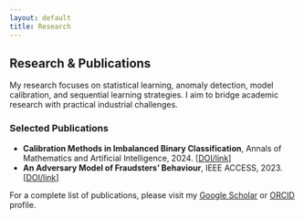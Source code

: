 ```yaml
---
layout: default
title: Research
---
```


<h2>Research & Publications</h2>

<p>
  My research focuses on statistical learning, anomaly detection, model calibration, and sequential learning strategies. I aim to bridge academic research with practical industrial challenges.
</p>

<h3>Selected Publications</h3>
<ul>
  <li>
    <strong>Calibration Methods in Imbalanced Binary Classification</strong>,
    Annals of Mathematics and Artificial Intelligence, 2024.
    [<a href="#">DOI/link</a>]
  </li>
  <li>
    <strong>An Adversary Model of Fraudsters’ Behaviour</strong>,
    IEEE ACCESS, 2023.
    [<a href="#">DOI/link</a>]
  </li>
  <!-- Vous pouvez ajouter d'autres publications de façon similaire -->
</ul>

<p>
  For a complete list of publications, please visit my <a href="https://scholar.google.com/citations?user=...">Google Scholar</a> or <a href="https://orcid.org/0000-0001-6970-9825">ORCID</a> profile.
</p>
